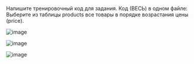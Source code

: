Напишите тренировочный код для задания. Код (ВЕСЬ) в одном файле:
Выберите из таблицы products все товары в порядке возрастания цены (price).

![image](https://github.com/user-attachments/assets/b6571673-014d-41fa-adbf-bbbd3f1a4eaf)

![image](https://github.com/user-attachments/assets/95efca67-3254-4ea5-8ac1-11dc5b0a30b5)



![image](https://github.com/user-attachments/assets/0204b857-a257-47ad-aaaf-29a16e10e769)
